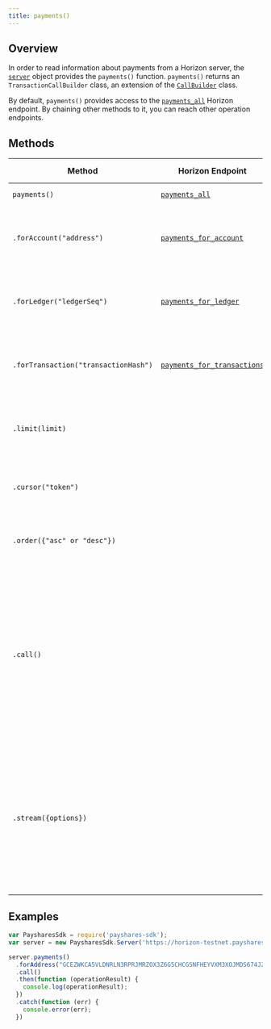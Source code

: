 ```yaml
---
title: payments()
---
```


## Overview

In order to read information about payments from a Horizon server, the [`server`](./server.md) object provides the `payments()` function. `payments()` returns an `TransactionCallBuilder` class, an extension of the [`CallBuilder`](./call_builder.md) class.

By default, `payments()` provides access to the [`payments_all`](https://payshares.org/developers/horizon/reference/payments-all.html) Horizon endpoint.  By chaining other methods to it, you can reach other operation endpoints.

## Methods

| Method | Horizon Endpoint | Param Type | Description |
| --- | --- | --- | --- |
| `payments()` | [`payments_all`](https://payshares.org/developers/horizon/reference/payments-all.html) |  | Access all payments.
| `.forAccount("address")` | [`payments_for_account`](https://payshares.org/developers/horizon/reference/payments-for-account.html) | `string` | Pass in the address of a particular account to access its payments.|
| `.forLedger("ledgerSeq")` | [`payments_for_ledger`](https://payshares.org/developers/horizon/reference/payments-for-ledger.html) | `string` | Pass in the sequence of a particular ledger to access its payments. |
| `.forTransaction("transactionHash")` | [`payments_for_transactions`](https://payshares.org/developers/horizon/reference/payments-for-transactions.html) | `string` |  Pass in the hash of a particular transaction to access its payments. |
| `.limit(limit)` | | `integer` | Limits the number of returned resources to the given `limit`.|
| `.cursor("token")` | | `string` | Return only resources after the given paging token. |
| `.order({"asc" or "desc"})` | | `string` |  Order the returned collection in "asc" or "desc" order. |
| `.call()` | | | Triggers a HTTP Request to the Horizon server based on the builder's current configuration.  Returns a `Promise` that resolves to the server's response.  For more on `Promise`, see [these docs](https://developer.mozilla.org/en-US/docs/Web/JavaScript/Reference/Global_Objects/Promise).|
| `.stream({options})` | | object of [properties](https://developer.mozilla.org/en-US/docs/Web/API/EventSource#Properties) | Creates an `EventSource` that listens for incoming messages from the server.  URL based on builder's current configuration.  For more on `EventSource`, see [these docs](https://developer.mozilla.org/en-US/docs/Web/API/EventSource). |


## Examples

```js
var PaysharesSdk = require('payshares-sdk');
var server = new PaysharesSdk.Server('https://horizon-testnet.payshares.org');

server.payments()
  .forAddress("GCEZWKCA5VLDNRLN3RPRJMRZOX3Z6G5CHCGSNFHEYVXM3XOJMDS674JZ")
  .call()
  .then(function (operationResult) {
    console.log(operationResult);
  })
  .catch(function (err) {
    console.error(err);
  })
```
